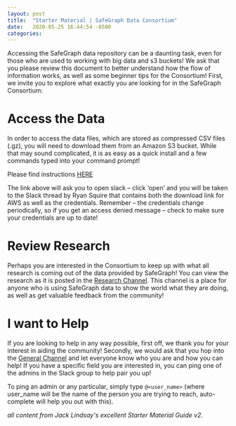```yaml
---
layout: post
title:  "Starter Material | SafeGraph Data Consortium"
date:   2020-05-25 16:44:54 -0500
categories: 
---
```

Accessing the SafeGraph data repository can be a daunting task, even for those who are used to working with big data and s3 buckets! We ask that you please review this document to better understand how the flow of information works, as well as some beginner tips for the Consortium!
First, we invite you to explore what exactly you are looking for in the SafeGraph Consortium:

# Access the Data #
In order to access the data files, which are stored as compressed CSV files (.gz), you will need to download them from an Amazon S3 bucket. While that may sound complicated, it is as easy as a quick install and a few commands typed into your command prompt!

Please find instructions [HERE](https://safegraphcovid19.slack.com/archives/C0109NPA543/p1585177965017700)

The link above will ask you to open slack – click ‘open’ and you will be taken to the Slack thread by Ryan Squire that contains both the download link for AWS as well as the credentials. Remember – the credentials change periodically, so if you get an access denied message – check to make sure your credentials are up to date!


# Review Research #
Perhaps you are interested in the Consortium to keep up with what all research is coming out of the data provided by SafeGraph! You can view the research as it is posted in the [Research Channel](https://safegraphcovid19.slack.com/archives/C0114RJA0BW). This channel is a place for anyone who is using SafeGraph data to show the world what they are doing, as well as get valuable feedback from the community!

# I want to Help #
If you are looking to help in any way possible, first off, we thank you for your interest in aiding the community! Secondly, we would ask that you hop into the [General Channel](https://safegraphcovid19.slack.com/archives/C01080G2TD0) and let everyone know who you are and how you can help! If you have a specific field you are interested in, you can ping one of the admins in the Slack group to help pair you up!

To ping an admin or any particular, simply type ```@<user_name>``` (where user_name will be the name of the person you are trying to reach, auto-complete will help you out with this).

*all content from Jack Lindsay's excellent Starter Material Guide v2.*